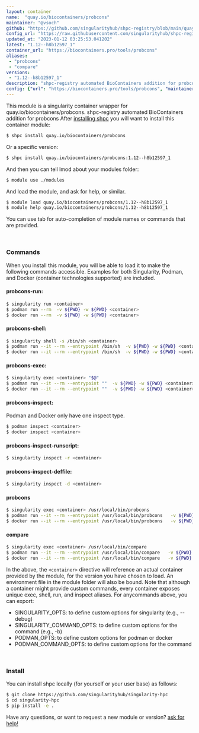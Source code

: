```yaml
---
layout: container
name:  "quay.io/biocontainers/probcons"
maintainer: "@vsoch"
github: "https://github.com/singularityhub/shpc-registry/blob/main/quay.io/biocontainers/probcons/container.yaml"
config_url: "https://raw.githubusercontent.com/singularityhub/shpc-registry/main/quay.io/biocontainers/probcons/container.yaml"
updated_at: "2023-01-12 03:25:53.041202"
latest: "1.12--h8b12597_1"
container_url: "https://biocontainers.pro/tools/probcons"
aliases:
 - "probcons"
 - "compare"
versions:
 - "1.12--h8b12597_1"
description: "shpc-registry automated BioContainers addition for probcons"
config: {"url": "https://biocontainers.pro/tools/probcons", "maintainer": "@vsoch", "description": "shpc-registry automated BioContainers addition for probcons", "latest": {"1.12--h8b12597_1": "sha256:27e2e1eb2b58a10e23554df3c8c38af7f81f11c7992349cbc2802917f088e07d"}, "tags": {"1.12--h8b12597_1": "sha256:27e2e1eb2b58a10e23554df3c8c38af7f81f11c7992349cbc2802917f088e07d"}, "docker": "quay.io/biocontainers/probcons", "aliases": {"probcons": "/usr/local/bin/probcons", "compare": "/usr/local/bin/compare"}}
---
```


This module is a singularity container wrapper for quay.io/biocontainers/probcons.
shpc-registry automated BioContainers addition for probcons
After [installing shpc](#install) you will want to install this container module:


```bash
$ shpc install quay.io/biocontainers/probcons
```

Or a specific version:

```bash
$ shpc install quay.io/biocontainers/probcons:1.12--h8b12597_1
```

And then you can tell lmod about your modules folder:

```bash
$ module use ./modules
```

And load the module, and ask for help, or similar.

```bash
$ module load quay.io/biocontainers/probcons/1.12--h8b12597_1
$ module help quay.io/biocontainers/probcons/1.12--h8b12597_1
```

You can use tab for auto-completion of module names or commands that are provided.

<br>

### Commands

When you install this module, you will be able to load it to make the following commands accessible.
Examples for both Singularity, Podman, and Docker (container technologies supported) are included.

#### probcons-run:

```bash
$ singularity run <container>
$ podman run --rm  -v ${PWD} -w ${PWD} <container>
$ docker run --rm  -v ${PWD} -w ${PWD} <container>
```

#### probcons-shell:

```bash
$ singularity shell -s /bin/sh <container>
$ podman run --it --rm --entrypoint /bin/sh  -v ${PWD} -w ${PWD} <container>
$ docker run --it --rm --entrypoint /bin/sh  -v ${PWD} -w ${PWD} <container>
```

#### probcons-exec:

```bash
$ singularity exec <container> "$@"
$ podman run --it --rm --entrypoint ""  -v ${PWD} -w ${PWD} <container> "$@"
$ docker run --it --rm --entrypoint ""  -v ${PWD} -w ${PWD} <container> "$@"
```

#### probcons-inspect:

Podman and Docker only have one inspect type.

```bash
$ podman inspect <container>
$ docker inspect <container>
```

#### probcons-inspect-runscript:

```bash
$ singularity inspect -r <container>
```

#### probcons-inspect-deffile:

```bash
$ singularity inspect -d <container>
```


#### probcons

```bash
$ singularity exec <container> /usr/local/bin/probcons
$ podman run --it --rm --entrypoint /usr/local/bin/probcons   -v ${PWD} -w ${PWD} <container> -c " $@"
$ docker run --it --rm --entrypoint /usr/local/bin/probcons   -v ${PWD} -w ${PWD} <container> -c " $@"
```


#### compare

```bash
$ singularity exec <container> /usr/local/bin/compare
$ podman run --it --rm --entrypoint /usr/local/bin/compare   -v ${PWD} -w ${PWD} <container> -c " $@"
$ docker run --it --rm --entrypoint /usr/local/bin/compare   -v ${PWD} -w ${PWD} <container> -c " $@"
```



In the above, the `<container>` directive will reference an actual container provided
by the module, for the version you have chosen to load. An environment file in the
module folder will also be bound. Note that although a container
might provide custom commands, every container exposes unique exec, shell, run, and
inspect aliases. For anycommands above, you can export:

 - SINGULARITY_OPTS: to define custom options for singularity (e.g., --debug)
 - SINGULARITY_COMMAND_OPTS: to define custom options for the command (e.g., -b)
 - PODMAN_OPTS: to define custom options for podman or docker
 - PODMAN_COMMAND_OPTS: to define custom options for the command

<br>

### Install

You can install shpc locally (for yourself or your user base) as follows:

```bash
$ git clone https://github.com/singularityhub/singularity-hpc
$ cd singularity-hpc
$ pip install -e .
```

Have any questions, or want to request a new module or version? [ask for help!](https://github.com/singularityhub/singularity-hpc/issues)